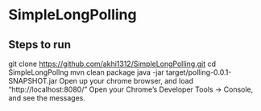 # SimpleLongPolling

## Steps to run

git clone https://github.com/akhi1312/SimpleLongPolling.git
cd SimpleLongPollng
mvn clean package
java -jar target/polling-0.0.1-SNAPSHOT.jar 
Open up your chrome browser, and load “http://localhost:8080/”
Open your Chrome’s Developer Tools -> Console, and see the messages.
